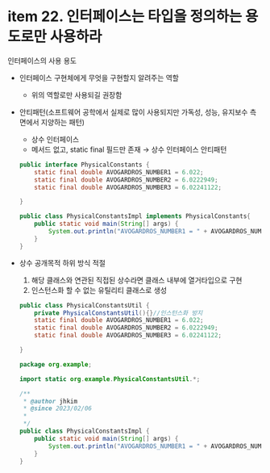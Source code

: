 # item 22. 인터페이스는 타입을 정의하는 용도로만 사용하라
인터페이스의 사용 용도

- 인터페이스 구현체에게 무엇을 구현할지 알려주는 역할
    - 위의 역할로만 사용되길 권장함
- 안티패턴(소프트웨어 공학에서 실제로 많이 사용되지만 가독성, 성능, 유지보수 측면에서 지양하는 패턴)
    - 상수 인터페이스
    - 메서드 없고, static final 필드만 존재 → 상수 인터페이스 안티패턴

    ```java
    public interface PhysicalConstants {
    	static final double AVOGARDROS_NUMBER1 = 6.022;
    	static final double AVOGARDROS_NUMBER2 = 6.0222949;
    	static final double AVOGARDROS_NUMBER3 = 6.02241122;
    
    }
    ```

    ```java
    public class PhysicalConstantsImpl implements PhysicalConstants{
    	public static void main(String[] args) {
    		System.out.println("AVOGARDROS_NUMBER1 = " + AVOGARDROS_NUMBER1);
    	}
    }
    ```

- 상수 공개목적 하위 방식 적절
    1. 해당 클래스와 연관된 직접된 상수라면 클래스 내부에 열거타입으로 구현
    2. 인스턴스화 할 수 없는 유틸리티 클래스로 생성

    ```java
    public class PhysicalConstantsUtil {
    	private PhysicalConstantsUtil(){}//인스턴스화 방지
    	static final double AVOGARDROS_NUMBER1 = 6.022;
    	static final double AVOGARDROS_NUMBER2 = 6.0222949;
    	static final double AVOGARDROS_NUMBER3 = 6.02241122;
    
    }
    ```

    ```java
    package org.example;
    
    import static org.example.PhysicalConstantsUtil.*;
    
    /**
     * @author jhkim
     * @since 2023/02/06
     *
     */
    public class PhysicalConstantsImpl {
    	public static void main(String[] args) {
    		System.out.println("AVOGARDROS_NUMBER1 = " + AVOGARDROS_NUMBER1);
    	}
    }
    ```